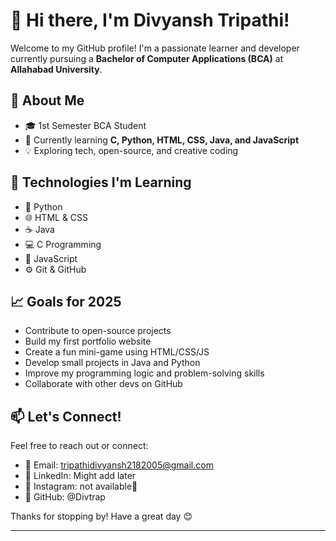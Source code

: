 # 👋 Hi there, I'm Divyansh Tripathi!

Welcome to my GitHub profile! I'm a passionate learner and developer currently pursuing a **Bachelor of Computer Applications (BCA)** at **Allahabad University**.

## 🚀 About Me

- 🎓 1st Semester BCA Student  
- 🧠 Currently learning **C, Python, HTML, CSS, Java, and JavaScript**    
- 💡 Exploring tech, open-source, and creative coding

## 🔧 Technologies I'm Learning

- 🐍 Python  
- 🌐 HTML & CSS  
- ☕ Java  
- 💻 C Programming  
- 📜 JavaScript  
- ⚙️ Git & GitHub  

## 📈 Goals for 2025

- Contribute to open-source projects  
- Build my first portfolio website  
- Create a fun mini-game using HTML/CSS/JS  
- Develop small projects in Java and Python  
- Improve my programming logic and problem-solving skills  
- Collaborate with other devs on GitHub  

## 📫 Let's Connect!

Feel free to reach out or connect:

- 💌 Email: tripathidivyansh2182005@gmail.com  
- 🧠 LinkedIn: Might add later  
- 📸 Instagram: not available🫠 
- 🐙 GitHub: @Divtrap 

Thanks for stopping by! Have a great day 😊

---
